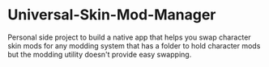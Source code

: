 # Universal-Skin-Mod-Manager
Personal side project to build a native app that helps you swap character skin mods for any modding system that has a folder to hold character mods but the modding utility doesn't provide easy swapping.
